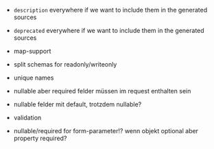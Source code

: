 - `description` everywhere if we want to include them in the generated sources
- `deprecated` everywhere if we want to include them in the generated sources
- map-support
- split schemas for readonly/writeonly
- unique names



- nullable aber required felder müssen im request enthalten sein
- nullable felder mit default, trotzdem nullable?
- validation
- nullable/required for form-parameter!? wenn objekt optional aber property required?